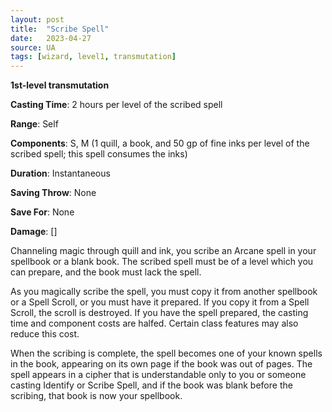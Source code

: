 ```yaml
---
layout: post
title:  "Scribe Spell"
date:   2023-04-27
source: UA
tags: [wizard, level1, transmutation]
---
```


**1st-level transmutation**

**Casting Time**: 2 hours per level of the scribed spell

**Range**: Self

**Components**: S, M (1 quill, a book, and 50 gp of fine inks per level of the scribed spell; this spell consumes the inks)

**Duration**: Instantaneous

**Saving Throw**: None

**Save For**: None

**Damage**: []

Channeling magic through quill and ink, you scribe an Arcane spell in your spellbook or a blank book. The scribed spell must be of a level which you can prepare, and the book must lack the spell.

As you magically scribe the spell, you must copy it from another spellbook or a Spell Scroll, or you must have it prepared. If you copy it from a Spell Scroll, the scroll is destroyed. If you have the spell prepared, the casting time and component costs are halfed. Certain class features may also reduce this cost.

When the scribing is complete, the spell becomes one of your known spells in the book, appearing on its own page if the book was out of pages. The spell appears in a cipher that is understandable only to you or someone casting Identify or Scribe Spell, and if the book was blank before the scribing, that book is now your spellbook.
